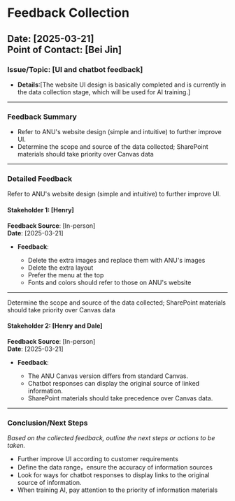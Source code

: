 # Feedback Collection

**Date**: [2025-03-21]  
**Point of Contact**: [Bei Jin]
---
### Issue/Topic: [UI and chatbot feedback]
- **Details**:[The website UI design is basically completed and is currently in the data collection stage, which will be used for AI training.]
---

### Feedback Summary

- Refer to ANU's website design (simple and intuitive) to further improve UI.
- Determine the scope and source of the data collected; SharePoint materials should take priority over Canvas data
---

### Detailed Feedback

Refer to ANU's website design (simple and intuitive) to further improve UI.
#### Stakeholder 1: [Henry]
**Feedback Source**: [In-person]  
**Date**: [2025-03-21]

- **Feedback**:

    - Delete the extra images and replace them with ANU's images
    - Delete the extra layout
    - Prefer the menu at the top
    - Fonts and colors should refer to those on ANU's website


---

Determine the scope and source of the data collected; SharePoint materials should take priority over Canvas data
#### Stakeholder 2: [Henry and Dale]
**Feedback Source**: [In-person]  
**Date**: [2025-03-21]

- **Feedback**:

    - The ANU Canvas version differs from standard Canvas.
    - Chatbot responses can display the original source of linked information.
    - SharePoint materials should take precedence over Canvas data.

---
### Conclusion/Next Steps
*Based on the collected feedback, outline the next steps or actions to be taken.*
- Further improve UI according to customer requirements
- Define the data range，ensure the accuracy of information sources
- Look for ways for chatbot responses to display links to the original source of information.
- When training AI, pay attention to the priority of information materials
